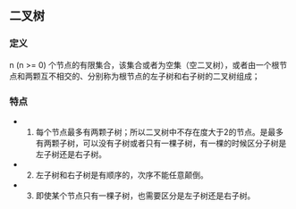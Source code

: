 ## 二叉树

### 定义

n (n >= 0) 个节点的有限集合，该集合或者为空集（空二叉树），或者由一个根节点和两颗互不相交的、分别称为根节点的左子树和右子树的二叉树组成；

### 特点

- 1. 每个节点最多有两颗子树；所以二叉树中不存在度大于2的节点。是最多有两颗子树，可以没有子树或者只有一棵子树，有一棵的时候区分子树是左子树还是右子树。

- 2. 左子树和右子树是有顺序的，次序不能任意颠倒。

- 3. 即使某个节点只有一棵子树，也需要区分是左子树还是右子树。
